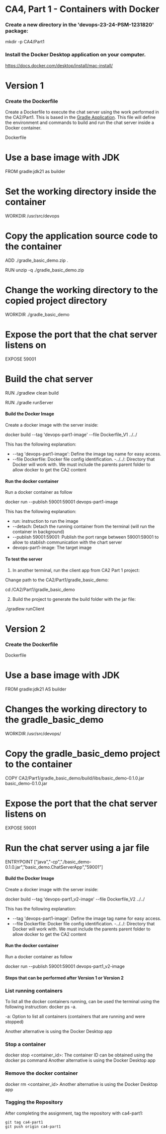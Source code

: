# CA4, Part 1 - Containers with Docker

### Create a new directory in the 'devops-23-24-PSM-1231820' package:

mkdir -p CA4/Part1


### Install the Docker Desktop application on your computer.

https://docs.docker.com/desktop/install/mac-install/


# Version 1

### Create the Dockerfile

Create a Dockerfile to execute the chat server using the work performed in the CA2/Part1.
This is based in the [Gradle Application](https://bitbucket.org/pssmatos/gradle_basic_demo/).
This file will define the environment and commands to build and run the chat server inside a Docker container.


Dockerfile
# Use a base image with JDK
FROM gradle:jdk21 as builder

# Set the working directory inside the container
WORKDIR /usr/src/devops

# Copy the application source code to the container
ADD ./gradle_basic_demo.zip .

RUN unzip -q ./gradle_basic_demo.zip

# Change the working directory to the copied project directory
WORKDIR ./gradle_basic_demo

# Expose the port that the chat server listens on
EXPOSE 59001

# Build the chat server
RUN ./gradlew clean build

RUN ./gradle runServer


#### Build the Docker Image

Create a docker image with the server inside:

docker build --tag 'devops-part1-image' --file Dockerfile_V1 ../../

This has the following explanation:
- --tag 'devops-part1-image': Define the image tag name for easy access.
- --file Dockerfile: Docker file config identification.
  -../../: Directory that Docker will work with. We must include the parents parent folder to allow docker to get the CA2 content

#### Run the docker container
Run a docker container as follow

docker run --publish 59001:59001 devops-part1-image

This has the following explanation:
- run: instruction to run the image
- --detach: Detach the running container from the terminal (will run the container in background)
- --publish 59001:59001: Publish the port range between 59001:59001 to allow to stablish communication with the chart server
- devops-part1-image: The target image

#### To test the server

1. In another terminal, run the client app from CA2 Part 1 project:

Change path to the CA2/Part1/gradle_basic_demo:

cd <root>/CA2/Part1/gradle_basic_demo


2. Build the project to generate the build folder with the jar file:

./gradlew runClient


# Version 2

### Create the Dockerfile

Dockerfile
# Use a base image with JDK
FROM gradle:jdk21 AS builder

# Changes the working directory to the gradle_basic_demo
WORKDIR /usr/src/devops/

# Copy the gradle_basic_demo project to the container
COPY CA2/Part1/gradle_basic_demo/build/libs/basic_demo-0.1.0.jar basic_demo-0.1.0.jar

# Expose the port that the chat server listens on
EXPOSE 59001

# Run the chat server using a jar file
ENTRYPOINT ["java","-cp","./basic_demo-0.1.0.jar","basic_demo.ChatServerApp","59001"]


#### Build the Docker Image

Create a docker image with the server inside:

docker build --tag 'devops-part1_v2-image' --file Dockerfile_V2 ../../

This has the following explanation:
- --tag 'devops-part1-image': Define the image tag name for easy access.
- --file Dockerfile: Docker file config identification.
  -../../: Directory that Docker will work with. We must include the parents parent folder to allow docker to get the CA2 content

#### Run the docker container

Run a docker container as follow

docker run --publish 59001:59001 devops-part1_v2-image


#### Steps that can be performed after Version 1 or Version 2

### List running containers

To list all the docker containers running, can be used the terminal using the following instruction: docker ps -a.

-a: Option to list all containers (containers that are running and were stopped)

Another alternative is using the Docker Desktop app

### Stop a container

docker stop <container_id>: The container ID can be obtained using the docker ps command
Another alternative is using the Docker Desktop app

### Remove the docker container

docker rm <container_id>
Another alternative is using the Docker Desktop app

### Tagging the Repository

After completing the assignment, tag the repository with ca4-part1:

````
git tag ca4-part1
git push origin ca4-part1
````
